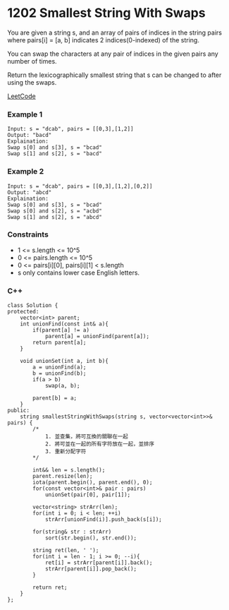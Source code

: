 # 1202 Smallest String With Swaps

You are given a string s, and an array of pairs of indices in the string pairs where pairs[i] = [a, b] indicates 2 indices(0-indexed) of the string.

You can swap the characters at any pair of indices in the given pairs any number of times.

Return the lexicographically smallest string that s can be changed to after using the swaps.
 
[LeetCode](https://leetcode.cn/problems/remove-all-adjacent-duplicates-in-string-ii/)

### Example 1

```
Input: s = "dcab", pairs = [[0,3],[1,2]]
Output: "bacd"
Explaination: 
Swap s[0] and s[3], s = "bcad"
Swap s[1] and s[2], s = "bacd"
```

### Example 2

```
Input: s = "dcab", pairs = [[0,3],[1,2],[0,2]]
Output: "abcd"
Explaination: 
Swap s[0] and s[3], s = "bcad"
Swap s[0] and s[2], s = "acbd"
Swap s[1] and s[2], s = "abcd"
```

### Constraints

* 1 <= s.length <= 10^5
* 0 <= pairs.length <= 10^5
* 0 <= pairs[i][0], pairs[i][1] < s.length
* s only contains lower case English letters.

### C++ 

```
class Solution {
protected:
    vector<int> parent;
    int unionFind(const int& a){
        if(parent[a] != a)
            parent[a] = unionFind(parent[a]);
        return parent[a];
    }

    void unionSet(int a, int b){
        a = unionFind(a);
        b = unionFind(b);
        if(a > b)
            swap(a, b);
        
        parent[b] = a;
    }
public:
    string smallestStringWithSwaps(string s, vector<vector<int>>& pairs) {
        /*
            1. 並查集，將可互換的關聯在一起
            2. 將可並在一起的所有字符放在一起，並排序
            3. 重新分配字符
        */

        int&& len = s.length();
        parent.resize(len);
        iota(parent.begin(), parent.end(), 0);
        for(const vector<int>& pair : pairs)
            unionSet(pair[0], pair[1]);

        vector<string> strArr(len);
        for(int i = 0; i < len; ++i)
            strArr[unionFind(i)].push_back(s[i]);
        
        for(string& str : strArr)
            sort(str.begin(), str.end());

        string ret(len, ' ');
        for(int i = len - 1; i >= 0; --i){
            ret[i] = strArr[parent[i]].back();
            strArr[parent[i]].pop_back();
        }      

        return ret;
    }
};
```